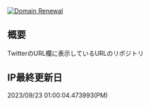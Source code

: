 [![Domain Renewal](https://github.com/2288-256-sub/2288-256-sub.github.io/actions/workflows/main.yml/badge.svg)](https://github.com/2288-256-sub/2288-256-sub.github.io/actions/workflows/main.yml)

## 概要
TwitterのURL欄に表示しているURLのリポジトリ

## IP最終更新日
2023/09/23 01:00:04.473993(PM)